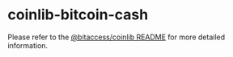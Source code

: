 coinlib-bitcoin-cash
=================

Please refer to the [@bitaccess/coinlib README](https://github.com/bitaccess/coinlib/blob/master/packages/coinlib/README.md) for more detailed information.
